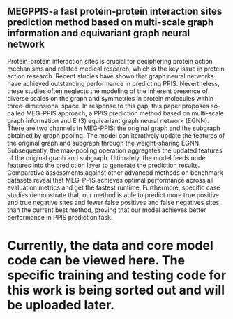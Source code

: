 ## MEGPPIS-a fast protein-protein interaction sites prediction method based on multi-scale graph information and equivariant graph neural network

Protein-protein interaction sites is crucial for deciphering protein action mechanisms and related medical research, which is the key issue in protein action research. Recent studies have shown that graph neural networks have achieved outstanding performance in predicting PPIS. Nevertheless, these studies often neglects the modeling of the inherent presence of diverse scales on the graph and symmetries  in protein molecules within three-dimensional space. In response to this gap, this paper proposes so-called MEG-PPIS approach, a PPIS prediction method based on multi-scale graph information and E (3) equivariant graph neural network (EGNN). There are two channels in MEG-PPIS: the original graph and the subgraph obtained by graph pooling. The model can iteratively update the features of the original graph and subgraph through the weight-sharing EGNN. Subsequently, the max-pooling operation aggregates the updated features of the original graph and subgraph. Ultimately, the model feeds node features into the prediction layer to generate the prediction results. Comparative assessments against other advanced methods on benchmark datasets reveal that MEG-PPIS achieves optimal performance across all evaluation metrics and get the fastest runtime. Furthermore, specific case studies demonstrate that, our method is able to predict more true positive and true negative sites and fewer false positives and false negatives sites than the current best method, proving that our model achieves better performance in PPIS prediction task.

# Currently, the data and core model code can be viewed here. The specific training and testing code for this work is being sorted out and will be uploaded later.
